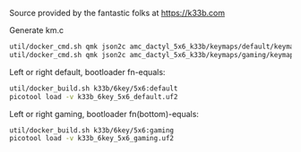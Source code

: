 Source provided by the fantastic folks at https://k33b.com

Generate km.c
```sh
util/docker_cmd.sh qmk json2c amc_dactyl_5x6_k33b/keymaps/default/keymap.json -o amc_dactyl_5x6_k33b/keymaps/default/km.c
util/docker_cmd.sh qmk json2c amc_dactyl_5x6_k33b/keymaps/gaming/keymap.json -o amc_dactyl_5x6_k33b/keymaps/gaming/km.c
```

Left or right default, bootloader fn-equals:
```sh
util/docker_build.sh k33b/6key/5x6:default
picotool load -v k33b_6key_5x6_default.uf2
```

Left or right gaming, bootloader fn(bottom)-equals:
```sh
util/docker_build.sh k33b/6key/5x6:gaming
picotool load -v k33b_6key_5x6_gaming.uf2
```
